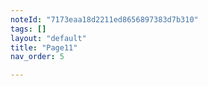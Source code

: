 ```yaml
---
noteId: "7173eaa18d2211ed8656897383d7b310"
tags: []
layout: "default"
title: "Page11"
nav_order: 5

---
```


